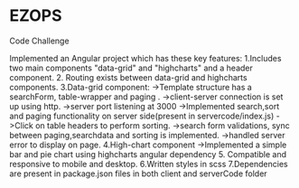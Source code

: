 # EZOPS
Code Challenge

Implemented an Angular project which has these key features:
1.Includes two main components "data-grid" and "highcharts" and a header component.
2. Routing exists between data-grid and highcharts components.
3.Data-grid component:
  ->Template structure has a searchForm, table-wrapper and paging .
  ->client-server connection is set up using http.
  ->server port listening at 3000
  ->Implemented search,sort and paging functionality on server side(present in servercode/index.js)
  ->Click on table headers to perform sorting.
  ->search form validations, sync between paging,searchdata and sorting is implemented.
  ->handled server error to display on page.
 4.High-chart component
  ->Implemented a simple bar and pie chart using highcharts angular dependency
 5. Compatible and responsive to mobile and desktop.
 6.Written styles in scss
 7.Dependencies are present in package.json files in both client and serverCode folder
 
